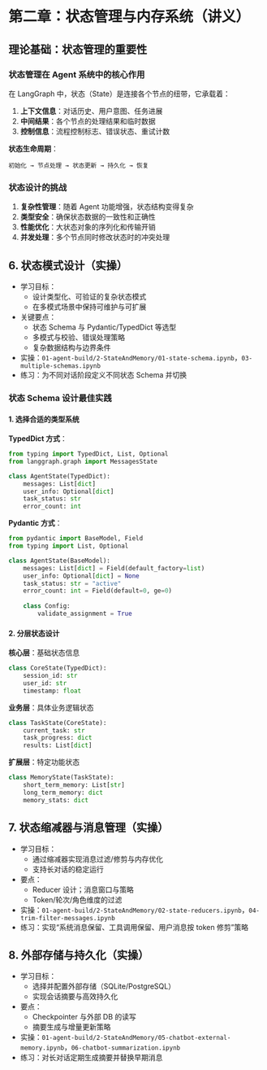 # 第二章：状态管理与内存系统（讲义）

## 理论基础：状态管理的重要性

### 状态管理在 Agent 系统中的核心作用

在 LangGraph 中，状态（State）是连接各个节点的纽带，它承载着：

1. **上下文信息**：对话历史、用户意图、任务进展
2. **中间结果**：各个节点的处理结果和临时数据
3. **控制信息**：流程控制标志、错误状态、重试计数

**状态生命周期**：
```
初始化 → 节点处理 → 状态更新 → 持久化 → 恢复
```

### 状态设计的挑战

1. **复杂性管理**：随着 Agent 功能增强，状态结构变得复杂
2. **类型安全**：确保状态数据的一致性和正确性
3. **性能优化**：大状态对象的序列化和传输开销
4. **并发处理**：多个节点同时修改状态时的冲突处理

## 6. 状态模式设计（实操）
- 学习目标：
  - 设计类型化、可验证的复杂状态模式
  - 在多模式场景中保持可维护与可扩展
- 关键要点：
  - 状态 Schema 与 Pydantic/TypedDict 等选型
  - 多模式与校验、错误处理策略
  - 复杂数据结构与边界条件
- 实操：`01-agent-build/2-StateAndMemory/01-state-schema.ipynb`，`03-multiple-schemas.ipynb`
- 练习：为不同对话阶段定义不同状态 Schema 并切换

### 状态 Schema 设计最佳实践

#### 1. 选择合适的类型系统

**TypedDict 方式**：
```python
from typing import TypedDict, List, Optional
from langgraph.graph import MessagesState

class AgentState(TypedDict):
    messages: List[dict]
    user_info: Optional[dict]
    task_status: str
    error_count: int
```

**Pydantic 方式**：
```python
from pydantic import BaseModel, Field
from typing import List, Optional

class AgentState(BaseModel):
    messages: List[dict] = Field(default_factory=list)
    user_info: Optional[dict] = None
    task_status: str = "active"
    error_count: int = Field(default=0, ge=0)
    
    class Config:
        validate_assignment = True
```

#### 2. 分层状态设计

**核心层**：基础状态信息
```python
class CoreState(TypedDict):
    session_id: str
    user_id: str
    timestamp: float
```

**业务层**：具体业务逻辑状态
```python
class TaskState(CoreState):
    current_task: str
    task_progress: dict
    results: List[dict]
```

**扩展层**：特定功能状态
```python
class MemoryState(TaskState):
    short_term_memory: List[str]
    long_term_memory: dict
    memory_stats: dict
```

## 7. 状态缩减器与消息管理（实操）
- 学习目标：
  - 通过缩减器实现消息过滤/修剪与内存优化
  - 支持长对话的稳定运行
- 要点：
  - Reducer 设计；消息窗口与策略
  - Token/轮次/角色维度的过滤
- 实操：`01-agent-build/2-StateAndMemory/02-state-reducers.ipynb`，`04-trim-filter-messages.ipynb`
- 练习：实现“系统消息保留、工具调用保留、用户消息按 token 修剪”策略

## 8. 外部存储与持久化（实操）
- 学习目标：
  - 选择并配置外部存储（SQLite/PostgreSQL）
  - 实现会话摘要与高效持久化
- 要点：
  - Checkpointer 与外部 DB 的读写
  - 摘要生成与增量更新策略
- 实操：`01-agent-build/2-StateAndMemory/05-chatbot-external-memory.ipynb`，`06-chatbot-summarization.ipynb`
- 练习：对长对话定期生成摘要并替换早期消息

